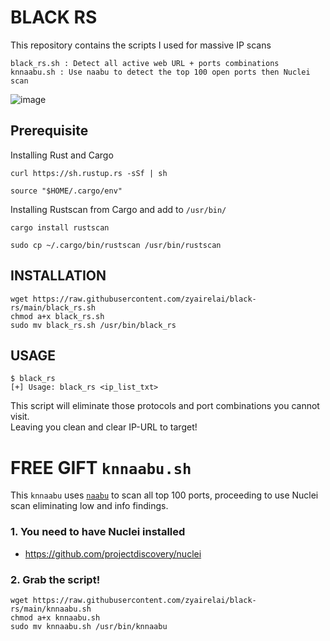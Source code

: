 # BLACK RS
This repository contains the scripts I used for massive IP scans
```
black_rs.sh : Detect all active web URL + ports combinations
knnaabu.sh : Use naabu to detect the top 100 open ports then Nuclei scan
```

![image](https://github.com/zyairelai/black-rs/assets/49854907/b3f690c1-8ded-418a-b29e-115d44dc9fa7)


## Prerequisite
Installing Rust and  Cargo 
```
curl https://sh.rustup.rs -sSf | sh
```
```
source "$HOME/.cargo/env"
```
Installing Rustscan from Cargo and add to `/usr/bin/`
```
cargo install rustscan
```
```
sudo cp ~/.cargo/bin/rustscan /usr/bin/rustscan
```

## INSTALLATION
```
wget https://raw.githubusercontent.com/zyairelai/black-rs/main/black_rs.sh
chmod a+x black_rs.sh
sudo mv black_rs.sh /usr/bin/black_rs
```

## USAGE 
```
$ black_rs
[+] Usage: black_rs <ip_list_txt>
```
This script will eliminate those protocols and port combinations you cannot visit.  
Leaving you clean and clear IP-URL to target!

# FREE GIFT `knnaabu.sh`
This `knnaabu` uses [`naabu`](https://github.com/projectdiscovery/naabu) to scan all top 100 ports, proceeding to use Nuclei scan eliminating low and info findings.

### 1. You need to have Nuclei installed
- https://github.com/projectdiscovery/nuclei

### 2. Grab the script!
```
wget https://raw.githubusercontent.com/zyairelai/black-rs/main/knnaabu.sh
chmod a+x knnaabu.sh
sudo mv knnaabu.sh /usr/bin/knnaabu
```
